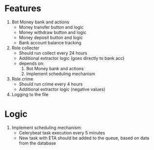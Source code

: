 # Features
1. Bot Money bank and actions
    - Money transfer button and logic
    - Money withdraw button and logic
    - Money deposit button and logic
    - Bank account balance tracking
2. Role collecter
    - Should run collect every 24 hours
    - Additional extractor logic (goes directly to bank acc)
    - depends on:
        1. Bot Money bank and actions
        2. Implement scheduling mechanism
3. Role crime
    - Should run crime every 4 hours
    - Additional extractor logic (negative values)
4. Logging to the file

# Logic
1. Implement scheduling mechanism:
    - Celerybeat task execution every 5 minutes
    - New task with ETA should be added to the queue, based on data from the database